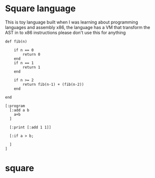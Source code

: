 # Square language 

This is toy language built when I was learning about programming languages 
and assembly x86, the language has a VM that transform the AST in to x86 instructions
please don't use this for anything

```
def fib(n)

    if n == 0
        return 0
    end
    if n == 1
        return 1
    end

    if n >= 2
        return fib(n-1) + (fib(n-2))
    end

end
```

```
[:program
  [:add a b 
    a+b 
  ]

  [:print [:add 1 1]]

  [:if a > b; 
    
  ] 
]
```
# square
